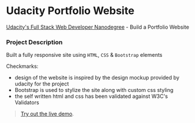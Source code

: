 # Udacity Portfolio Website
[Udacity's Full Stack Web Developer Nanodegree](https://in.udacity.com/course/full-stack-web-developer-nanodegree--nd004/) - Build a Portfolio Website

### Project Description
Built a fully responsive site using `HTML`, `CSS` & `Bootstrap` elements

Checkmarks:
- design of the website is inspired by the design mockup provided by udacity for the project
- Bootstrap is used to stylize the site along with custom css styling
- the self written html and css has been validated against W3C's Validators

> [Try out the live demo](https://ckhurana000.github.io/udacity-portfolio-site/).
